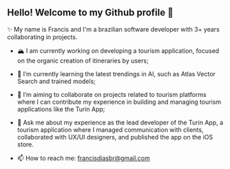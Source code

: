 ## Hello! Welcome to my Github profile 👋


✨ My name is Francis and I'm a brazilian software developer with 3+ years collaborating in projects.

- 🏔️ I am currently working on developing a tourism application, focused on the organic creation of itineraries by users;
- 🌱 I’m currently learning the latest trendings in AI, such as Atlas Vector Search and trained models;
- 👯 I’m aiming to collaborate on projects related to tourism platforms where I can contribute my experience in building and managing tourism applications like the Turin App;
- 💬 Ask me about my experience as the lead developer of the Turin App, a tourism application where I managed communication with clients, collaborated with UX/UI designers, and published the app on the iOS store.

- 📫 How to reach me: francisdiasbr@gmail.com


